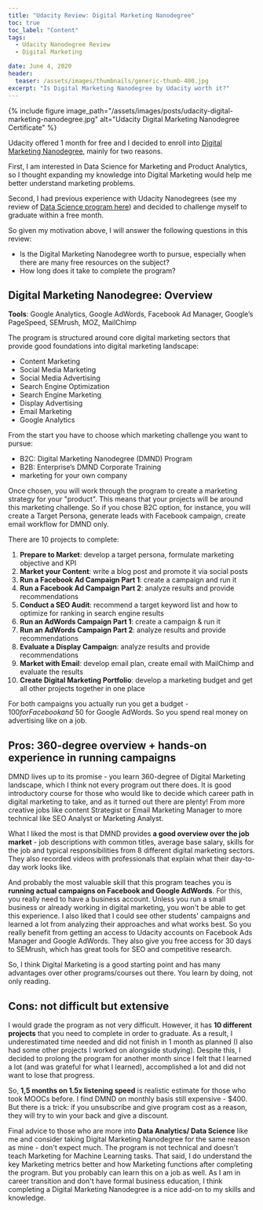 ```yaml
---
title: "Udacity Review: Digital Marketing Nanodegree"
toc: true
toc_label: "Content"
tags:
  - Udacity Nanodegree Review
  - Digital Marketing

date: June 4, 2020
header:
  teaser: /assets/images/thumbnails/generic-thumb-400.jpg
excerpt: "Is Digital Marketing Nanodegree by Udacity worth it?"
---
```

{% include figure image_path="/assets/images/posts/udacity-digital-marketing-nanodegree.jpg" alt="Udacity Digital Marketing Nanodegree Certificate" %}

Udacity offered 1 month for free and I decided to enroll into [Digital Marketing Nanodegree](https://www.udacity.com/course/digital-marketing-nanodegree--nd018), mainly for two reasons. 

First, I am interested in Data Science for Marketing and Product Analytics, so I thought expanding my knowledge into Digital Marketing would help me better understand marketing problems. 

Second, I had previous experience with Udacity Nanodegrees (see my review of [Data Science program here](/Udacity-Data-Science-Nanodegree/)) and decided to challenge myself to graduate within a free month.

So given my motivation above, I will answer the following questions in this review:
- Is the Digital Marketing Nanodegree worth to pursue, especially when there are many free resources on the subject?
- How long does it take to complete the program?

## Digital Marketing Nanodegree: Overview

**Tools**: Google Analytics, Google AdWords, Facebook Ad Manager, Google’s PageSpeed, SEMrush, MOZ, MailChimp

The program is structured around core digital marketing sectors that provide good foundations into digital marketing landscape:
- Content Marketing
- Social Media Marketing
- Social Media Advertising
- Search Engine Optimization
- Search Engine Marketing
- Display Advertising
- Email Marketing
- Google Analytics

From the start you have to choose which marketing challenge you want to pursue:
- B2C: Digital Marketing Nanodegree (DMND) Program 
- B2B: Enterprise’s DMND Corporate Training 
- marketing for your own company

Once chosen, you will work through the program to create a marketing strategy for your "product". This means that your projects will be around this marketing challenge. So if you chose B2C option, for instance, you will create a Target Persona, generate leads with Facebook campaign, create email workflow for DMND only. 

There are 10 projects to complete:
1. **Prepare to Market**: develop a target persona, formulate marketing objective and KPI
2. **Market your Content**: write a blog post and promote it via social posts
3. **Run a Facebook Ad Campaign Part 1**: create a campaign and run it
4. **Run a Facebook Ad Campaign Part 2**: analyze results and provide recommendations
5. **Conduct a SEO Audit**: recommend a target keyword list and how to optimize for ranking in search engine results 
6. **Run an AdWords Campaign Part 1**: create a campaign & run it
7. **Run an AdWords Campaign Part 2**: analyze results and provide recommendations
8. **Evaluate a Display Campaign**: analyze results and provide recommendations
9. **Market with Email**: develop email plan, create email with MailChimp and evaluate the results
10. **Create Digital Marketing Portfolio**: develop a marketing budget and get all other projects together in one place

For both campaigns you actually run you get a budget - $100 for Facebook and ~$50 for Google AdWords. So you spend real money on advertising like on a job. 


## Pros: 360-degree overview + hands-on experience in running campaigns

DMND lives up to its promise - you learn 360-degree of Digital Marketing landscape, which I think not every program out there does. It is good introductory course for those who would like to decide which career path in digital marketing to take, and as it turned out there are plenty! From more creative jobs like content Strategist or Email Marketing Manager to more technical like SEO Analyst or Marketing Analyst.

What I liked the most is that DMND provides **a good overview over the job market** - job descriptions with common titles, average base salary, skills for the job and typical responsibilities from 8 different digital marketing sectors. They also recorded videos with professionals that explain what their day-to-day work looks like. 

And probably the most valuable skill that this program teaches you is **running actual campaigns on Facebook and Google AdWords**. For this, you really need to have a business account. Unless you run a small business or already working in digital marketing, you won't be able to get this experience. I also liked that I could see other students' campaigns and learned a lot from analyzing their approaches and what works best. So you really benefit from getting an access to Udacity accounts on Facebook Ads Manager and Google AdWords. They also give you free access for 30 days to SEMrush, which has great tools for SEO and competitive research.

So, I think Digital Marketing is a good starting point and has many advantages over other programs/courses out there. You learn by doing, not only reading.

## Cons: not difficult but extensive 
I would grade the program as not very difficult. However, it has **10 different projects** that you need to complete in order to graduate. As a result, I underestimated time needed and did not finish in 1 month as planned (I also had some other projects I worked on alongside studying). Despite this, I decided to prolong the program for another month since I felt that I learned a lot (and was grateful for what I learned), accomplished a lot and did not want to lose that progress. 

So, **1,5 months on 1.5x listening speed** is realistic estimate for those who took MOOCs before. I find DMND on monthly basis still expensive - $400. But there is a trick: if you unsubscribe and give program cost as a reason, they will try to win your back and give a discount. 

Final advice to those who are more into **Data Analytics/ Data Science** like me and consider taking Digital Marketing Nanodegree for the same reason as mine - don't expect much. The program is not technical and doesn't teach Marketing for Machine Learning tasks. That said, I do understand the key Marketing metrics better and how Marketing functions after completing the program. But you probably can learn this on a job as well. As I am in career transition and don't have formal business education, I think completing a Digital Marketing Nanodegree is a nice add-on to my skills and knowledge. 
